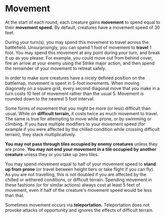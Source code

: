 # Movement

At the start of each round, each creature gains **movement** to spend equal to their **movement speed.** By default, creatures have a movement speed of 30 feet.

During your turn(s), you may spend this movement to travel across the battlefield. Unsurprisingly, you can spend 1 foot of movement to **travel** 1 foot. You may spend this movement at any point during your turn, and break it up as you please. For example, you could move out from behind cover, fire an arrow at your enemy using the Strike major action, and then spend the remainder of your movement to retreat safely.

In order to make sure creatures have a nicely defined position on the battlemap, movement is spent in 5-foot increments. When moving diagonally on a square grid, every second diagonal move that you make in a turn costs 10 feet of movement rather than the usual 5. Movement is rounded down to the nearest 5 foot interval.

Some forms of movement that you might be more (or less) difficult than usual. While on **difficult terrain,** it costs twice as much movement to travel. The same is true for attempting to move while prone, or by swimming or climbing. If you have multiple modifiers to your movement speed (for example if you were affected by the chilled condition while crossing difficult terrain), they stack multiplicatively.

**You may not pass through tiles occupied by enemy creatures** unless they are prone. **You may not end your movement in a tile occupied by another creature** unless they or you take up zero tiles.

You may spend movement equal to half of your movement speed to **stand up from prone** (or travel between height tiers or take flight if you can fly). As you are not travelling, this is not doubled if you are affected by the chilled or withered conditions, or difficult terrain. Spending movement in these fashions (or for similar actions) always cost at least 5 feet of movement, even if half of the creature's movement speed would be less than that.

Sometimes movement occurs via **teleportation.** Teleportation does not provoke attacks of opportunity and ignores the effects of difficult terrain.

